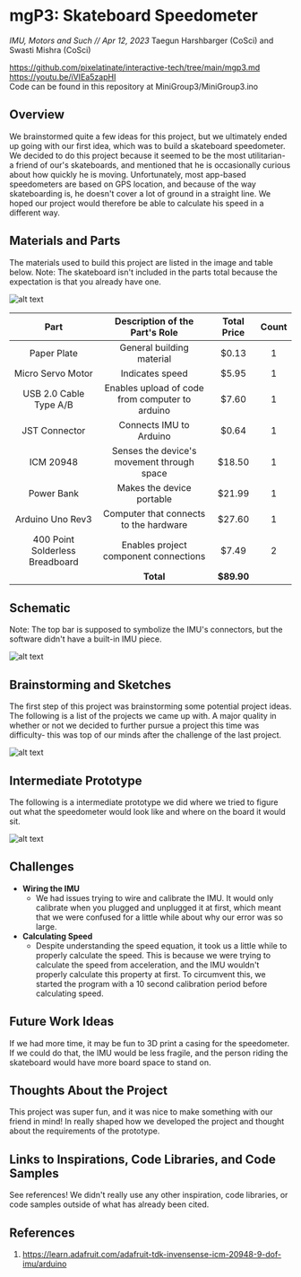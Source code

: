 # mgP3: Skateboard Speedometer
*IMU, Motors and Such // Apr 12, 2023*
Taegun Harshbarger (CoSci) and Swasti Mishra (CoSci)

https://github.com/pixelatinate/interactive-tech/tree/main/mgp3.md
https://youtu.be/iVIEa5zapHI
<br>
Code can be found in this repository at MiniGroup3/MiniGroup3.ino

  
## Overview
We brainstormed quite a few ideas for this project, but we ultimately ended up going with our first idea, which was to build a skateboard speedometer. We decided to do this project because it seemed to be the most utilitarian- a friend of our's skateboards, and mentioned that he is occasionally curious about how quickly he is moving. Unfortunately, most app-based speedometers are based on GPS location, and because of the way skateboarding is, he doesn't cover a lot of ground in a straight line. We hoped our project would therefore be able to calculate his speed in a different way. 

## Materials and Parts
The materials used to build this project are listed in the image and table below. Note: The skateboard isn't included in the parts total because the expectation is that you already have one. 

![alt text](./imgs/mgp3-parts.jpg)


| Part | Description of the Part's Role | Total Price | Count |  
| :--: | :--: | :--: | :--: |
| Paper Plate | General building material | $0.13 | 1
| Micro Servo Motor | Indicates speed | $5.95 | 1
| USB 2.0 Cable Type A/B | Enables upload of code from computer to arduino | $7.60 | 1
| JST Connector | Connects IMU to Arduino | $0.64 | 1
| ICM 20948 | Senses the device's movement through space | $18.50 | 1
| Power Bank | Makes the device portable | $21.99 | 1
| Arduino Uno Rev3 | Computer that connects to the hardware | $27.60 | 1
| 400 Point Solderless Breadboard | Enables project component connections | $7.49 | 2
|   | **Total** | **$89.90** | 

## Schematic
Note: The top bar is supposed to symbolize the IMU's connectors, but the software didn't have a built-in IMU piece.

![alt text](./imgs/mgp3-schematic.png)
	
## Brainstorming and Sketches
The first step of this project was brainstorming some potential project ideas. The following is a list of the projects we came up with. A major quality in whether or not we decided to further pursue a project this time was difficulty- this was top of our minds after the challenge of the last project.

![alt text](./imgs/mgp3-brainstorm.png)

## Intermediate Prototype
The following is a intermediate prototype we did where we tried to figure out what the speedometer would look like and where on the board it would sit.

![alt text](./imgs/mgp3-sketch.png)
	
## Challenges
* **Wiring the IMU** 
	* We had issues trying to wire and calibrate the IMU. It would only calibrate when you plugged and unplugged it at first, which meant that we were confused for a little while about why our error was so large.
* **Calculating Speed** 
	* Despite understanding the speed equation, it took us a little while to properly calculate the speed. This is because we were trying to calculate the speed from acceleration, and the IMU wouldn't properly calculate this property at first. To circumvent this, we started the program with a 10 second calibration period before calculating speed. 

## Future Work Ideas
If we had more time, it may be fun to 3D print a casing for the speedometer. If we could do that, the IMU would be less fragile, and the person riding the skateboard would have more board space to stand on. 
	
## Thoughts About the Project 
This project was super fun, and it was nice to make something with our friend in mind! In really shaped how we developed the project and thought about the requirements of the prototype. 
	
## Links to Inspirations, Code Libraries, and Code Samples
See references! We didn't really use any other inspiration, code libraries, or code samples outside of what has already been cited. 
	
## References
1. https://learn.adafruit.com/adafruit-tdk-invensense-icm-20948-9-dof-imu/arduino
